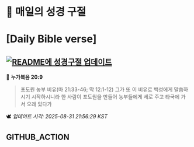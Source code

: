 # 🙏 매일의 성경 구절
# [Daily Bible verse]
## [![README에 성경구절 업데이트](https://github.com/DONGSUKA/first_test/actions/workflows/update-readme-bible.yml/badge.svg)](https://github.com/DONGSUKA/first_test/actions/workflows/update-readme-bible.yml)
<!-- START_BIBLE_VERSE -->
📖 **누가복음 20:9**
> 포도원 농부 비유(마 21:33-46; 막 12:1-12) 그가 또 이 비유로 백성에게 말씀하시기 시작하시니라 한 사람이 포도원을 만들어 농부들에게 세로 주고 타국에 가서 오래 있다가

🕊️ _업데이트 시각: 2025-08-31 21:56:29 KST_
  <!-- END_BIBLE_VERSE -->
## GITHUB_ACTION
